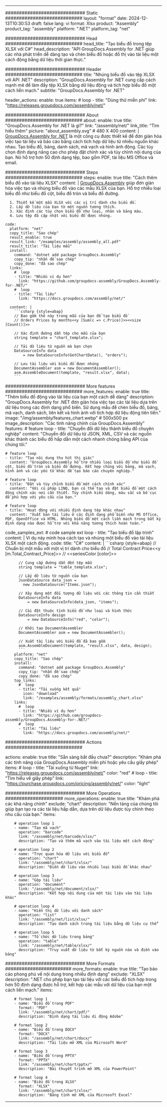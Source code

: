 



---
############################# Static ############################
layout: "format"
date:  2024-12-13T10:30:53
draft: false
lang: vi
format: Xlsx
product: "Assembly"
product_tag: "assembly"
platform: ".NET"
platform_tag: "net"

############################# Head ############################
head_title: "Tạo biểu đồ trong tệp XLSX với C#"
head_description: "API GroupDocs.Assembly for .NET giúp các nhà phát triển dễ dàng tạo và chèn biểu đồ hoặc đồ thị vào tài liệu một cách động bằng dữ liệu thời gian thực."

############################# Header ############################
title: "Nhúng biểu đồ vào tệp XLSX với API .NET" 
description: "GroupDocs.Assembly for .NET cung cấp cách mạnh mẽ để làm đầy tệp XLSX bằng dữ liệu động và tích hợp biểu đồ một cách liền mạch."
subtitle: "GroupDocs.Assembly for .NET" 

header_actions:
  enable: true
  items:
    #  loop
    - title: "Dùng thử miễn phí"
      link: "https://releases.groupdocs.com/assembly/net/"
      
############################# About ############################
about:
    enable: true
    title: "GroupDocs.Assembly for .NET là gì?"
    link: "/assembly/net/"
    link_title: "Tìm hiểu thêm"
    picture: "about_assembly.svg" # 480 X 400
    content: |
       [GroupDocs.Assembly for .NET](/assembly/net/) là một công cụ được thiết kế để đơn giản hóa việc tạo tài liệu và báo cáo bằng cách tích hợp dữ liệu từ nhiều nguồn khác nhau. Tạo biểu đồ, bảng, danh sách, mã vạch và hình ảnh động. Các tùy chọn định dạng nâng cao cho phép đặt chính xác và tùy chỉnh nội dung của bạn. Nó hỗ trợ hơn 50 định dạng tệp, bao gồm PDF, tài liệu MS Office và email.

############################# Steps ############################
steps:
    enable: true
    title: "Cách thêm biểu đồ vào tài liệu XLSX"
    content: |
      [GroupDocs.Assembly](/assembly/net/) giúp đơn giản hóa việc tạo và nhúng biểu đồ vào các mẫu XLSX của bạn. Hỗ trợ nhiều loại biểu đồ như biểu đồ cột, biểu đồ tròn và biểu đồ đường.
      
      1. Thiết kế một mẫu XLSX với các vị trí dành cho biểu đồ.
      2. Lấy dữ liệu của bạn từ một nguồn tương thích.
      3. Xác định các tùy chọn biểu đồ như loại, nhãn và bảng màu.
      4. Lưu tệp đã cập nhật với biểu đồ được nhúng.
   
    code:
      platform: "net"
      copy_title: "Sao chép"
      result_enable: true
      result_link: "/examples/assembly/assembly_all.pdf"
      result_title: "Tài liệu mẫu"
      install:
        command: "dotnet add package GroupDocs.Assembly"
        copy_tip: "nhấn để sao chép"
        copy_done: "đã sao chép"
      links:
        #  loop
        - title: "Nhiều ví dụ hơn"
          link: "https://github.com/groupdocs-assembly/GroupDocs.Assembly-for-.NET/"
        #  loop
        - title: "Tài liệu"
          link: "https://docs.groupdocs.com/assembly/net/"
          
      content: |
        ```csharp {style=abap}
        // Bao gồm thẻ này trong mẫu của bạn để tạo biểu đồ
        // Orders Prices by months<<y [Sum(c => c.Price)]>><<size [Count()]>>

        // Xác định đường dẫn tệp cho mẫu của bạn
        string template = "chart_template.xlsx";

        // Tải dữ liệu từ nguồn mà bạn chọn
        DataSourceInfo data 
            = new DataSourceInfo(GetChartData(), "orders");

        // Lưu tài liệu với biểu đồ được nhúng
        DocumentAssembler asm = new DocumentAssembler();
        asm.AssembleDocument(template, "result.xlsx", data);
        ```            

############################# More features ############################
more_features:
  enable: true
  title: "Thêm biểu đồ động vào tài liệu của bạn một cách dễ dàng"
  description: "GroupDocs.Assembly for .NET đơn giản hóa việc tạo các tài liệu dựa trên dữ liệu trong các định dạng phổ biến. Sử dụng mẫu để chèn biểu đồ, bảng, mã vạch, danh sách, liên kết và hình ảnh với tích hợp dữ liệu động tiên tiến."
  image: "/img/assembly/features_chart.webp" # 500x500 px
  image_description: "Các tính năng chính của GroupDocs.Assembly"
  features:
    # feature loop
    - title: "Chuyển đổi dữ liệu thành biểu đồ chuyên nghiệp"
      content: "Chuyển đổi dữ liệu từ JSON, XML, CSV và các nguồn khác thành các biểu đồ hấp dẫn một cách nhanh chóng bằng API của chúng tôi."

    # feature loop
    - title: "Tạo nội dung thu hút thị giác"
      content: "GroupDocs.Assembly hỗ trợ nhiều loại biểu đồ như biểu đồ cột, biểu đồ tròn và biểu đồ đường. Kết hợp chúng với bảng, mã vạch, hình ảnh và các yếu tố khác để tạo báo cáo chuyên nghiệp."

    # feature loop
    - title: "Đặt và tùy chỉnh biểu đồ một cách chính xác"
      content: "Với cú pháp LINQ, bạn có thể tạo và đặt biểu đồ một cách động chính xác nơi cần thiết. Tùy chỉnh kiểu dáng, màu sắc và bố cục để phù hợp với yêu cầu của bạn."

    # feature loop
    - title: "Hoạt động với nhiều định dạng tệp khác nhau"
      content: "Xuất bản tài liệu ở các định dạng phổ biến như MS Office, PDF, OpenOffice và HTML. Nhúng biểu đồ một cách liền mạch trong bất kỳ định dạng nào được hỗ trợ với khả năng tương thích hoàn toàn."
      
  code_samples_ext:
    # code sample ext loop
    - title: "Tạo biểu đồ lập trình"
      content: |
        Ví dụ này minh họa cách tạo và nhúng một biểu đồ vào tài liệu XLSX một cách động.
      code:
        title: "C#"
        content: |
          ```csharp {style=abap}
          // Chuẩn bị một mẫu với một vị trí dành cho biểu đồ
          // Total Contract Price<<y [m.Total_Contract_Price]>>
          // <<seriesColor [color]>>

          // Cung cấp đường dẫn đến tệp mẫu
          string template = "table_template.xlsx";

          // Lấy dữ liệu từ nguồn của bạn
          JsonDataSource data_json = 
            new JsonDataSource("Items.json");

          // Xây dựng một đối tượng dữ liệu với các thông tin cần thiết
          DataSourceInfo data 
              = new DataSourceInfo(data_json, "items");

          // Cài đặt thuộc tính biểu đồ như loại và hình thức
          DataSourceInfo design 
              = new DataSourceInfo("red", "color");

          // Khởi tạo DocumentAssembler
          DocumentAssembler asm = new DocumentAssembler();

          // Xuất tài liệu với biểu đồ đã bao gồm
          asm.AssembleDocument(template, "result.xlsx", data, design);
          ```
        platform: "net"
        copy_title: "Sao chép"
        install:
          command: "dotnet add package GroupDocs.Assembly"
          copy_tip: "nhấn để sao chép"
          copy_done: "đã sao chép"
        top_links:
          #  loop
          - title: "Tải xuống kết quả"
            icon: "download"
            link: "/examples/assembly/formats/assembly_chart.xlsx"
        links:
          #  loop
          - title: "Nhiều ví dụ hơn"
            link: "https://github.com/groupdocs-assembly/GroupDocs.Assembly-for-.NET/"
          #  loop
          - title: "Tài liệu"
            link: "https://docs.groupdocs.com/assembly/net/"
            

            


############################# Actions ############################

actions:
  enable: true
  title: "Sẵn sàng bắt đầu chưa?"
  description: "Khám phá các tính năng của GroupDocs.Assembly miễn phí hoặc yêu cầu giấy phép"
  items:
    #  loop
    - title: "Tải xuống từ Nuget"
      link: "https://releases.groupdocs.com/assembly/net/"
      color: "red"
        #  loop
    - title: "Tìm hiểu về giấy phép"
      link: "https://purchase.groupdocs.com/pricing/assembly/net/"
      color: "light"


############################# More Operations #####################
more_operations:
    enable: true
    title: "Khám phá các khả năng chính"
    exclude: "chart"
    description: "Nền tảng của chúng tôi giúp bạn tạo ra các tài liệu hấp dẫn, dựa trên dữ liệu được tùy chỉnh theo nhu cầu của bạn."
    items: 
          
        # operation loop 1
        - name: "Tạo mã vạch"
          operation: "barcode"
          link: "/assembly/net/barcode/xlsx/"
          description: "Tạo và thêm mã vạch vào tài liệu một cách động"

        # operation loop 2
        - name: "Trực quan hóa dữ liệu với biểu đồ"
          operation: "chart"
          link: "/assembly/net/chart/xlsx/"
          description: "Điền dữ liệu vào nhiều loại biểu đồ khác nhau"

        # operation loop 3
        - name: "Gộp tài liệu"
          operation: "document"
          link: "/assembly/net/document/xlsx/"
          description: "Kết hợp nội dung của một tài liệu vào tài liệu khác"

        # operation loop 4
        - name: "Hiển thị dữ liệu với danh sách"
          operation: "list"
          link: "/assembly/net/list/xlsx/"
          description: "Tạo danh sách trong tài liệu bằng dữ liệu cụ thể"

        # operation loop 5
        - name: "Tổ chức dữ liệu trong bảng"
          operation: "table"
          link: "/assembly/net/table/xlsx/"
          description: "Truy xuất dữ liệu từ bất kỳ nguồn nào và điền vào bảng"
         
          
############################# More Formats ########################
more_formats:
    enable: true
    title: "Tạo báo cáo phong phú về nội dung trong nhiều định dạng"
    exclude: "XLSX"
    description: ".NET cho phép bạn tạo tài liệu với các biểu đồ tích hợp trong hơn 50 định dạng được hỗ trợ, kết hợp các mẫu với dữ liệu của bạn một cách liền mạch."
    items: 
          
        # format loop 1
        - name: "Biểu đồ trong PDF"
          format: "PDF"
          link: "/assembly/net/chart/pdf/"
          description: "Định dạng tài liệu di động Adobe"
          
        # format loop 2
        - name: "Biểu đồ trong DOCX"
          format: "DOCX"
          link: "/assembly/net/chart/docx/"
          description: "Tài liệu mở XML của Microsoft Word"
          
        # format loop 3
        - name: "Biểu đồ trong PPTX"
          format: "PPTX"
          link: "/assembly/net/chart/pptx/"
          description: "Bài thuyết trình mở XML của PowerPoint"
          
        # format loop 4
        - name: "Biểu đồ trong XLSX"
          format: "XLSX"
          link: "/assembly/net/chart/xlsx/"
          description: "Bảng tính mở XML của Microsoft Excel"


          

---